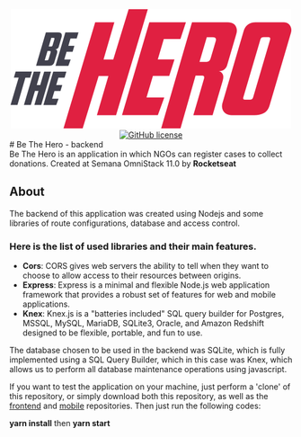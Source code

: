 <div align="center">
  <img src="./img-readme/logo.svg" alt="Be The Hero"><br>
  <a href="https://github.com/ricassiocosta/BeTheHero-api/blob/master/LICENSE"><img alt="GitHub license" src="https://img.shields.io/github/license/ricassiocosta/bethehero-api?color=E02041"></a>
</div>
# Be The Hero - backend<br>
Be The Hero is an application in which NGOs can register cases to collect donations.
Created at Semana OmniStack 11.0 by <strong>Rocketseat</strong>

## About

The backend of this application was created using Nodejs and some libraries of route configurations, database and access control.

### Here is the list of used libraries and their main features.
<ul>
  <li><strong>Cors</strong>: CORS gives web servers the ability to tell when they want to choose to allow access to their resources between origins.</li>
  <li><strong>Express</strong>: Express is a minimal and flexible Node.js web application framework that provides a robust set of features for web and mobile applications.</li>
  <li><strong>Knex</strong>: Knex.js is a "batteries included" SQL query builder for Postgres, MSSQL, MySQL, MariaDB, SQLite3, Oracle, and Amazon Redshift designed to be flexible, portable, and fun to use.</li>
</ul>

The database chosen to be used in the backend was SQLite, which is fully implemented using a SQL Query Builder, which in this case was Knex, which allows us to perform all database maintenance operations using javascript.

If you want to test the application on your machine, just perform a 'clone' of this repository, or simply download both this repository, as well as the <a href="https://github.com/ricassiocosta/BeTheHero-frontend/">frontend</a> and <a href="https://github.com/ricassiocosta/BeTheHero-mobile/">mobile</a> repositories. Then just run the following codes:

<strong>yarn install</strong>
then
<strong>yarn start</strong>
